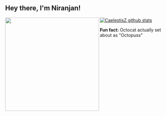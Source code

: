 <h2>Hey there, I'm Niranjan! </h2>

<img align="left" src='https://rapidapi.com/blog/wp-content/uploads/2017/01/octocat.gif' width="300">

[![CaelestisZ github stats](https://github-readme-stats.vercel.app/api?username=CaelestisZ&show_icons=true)](https://github.com/CaelestisZ)

<b>Fun fact:</b> Octocat actually set about as "Octopuss"
